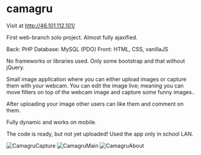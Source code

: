 # camagru

Visit at http://46.101.112.101/

First web-branch solo project. Almost fully ajaxified.

Back: PHP
Database: MySQL (PDO)
Front: HTML, CSS, vanillaJS

No frameworks or libraries used. Only some bootstrap and that without jQuery.

Small image application where you can either upload images or capture them with your webcam.
You can edit the image live; meaning you can move filters on top of the webcam image and capture some funny images..

After uploading your image other users can like them and comment on them.

Fully dynamic and works on mobile.

The code is ready, but not yet uploaded! Used the app only in school LAN.

![CamagruCapture](https://lh3.googleusercontent.com/zkBedmxhQDl1Vh7DSE2x2iOkrd-ont-jB-SyEp5N88dMzlGfoKPUECcxUKhaHssDjKB7jyMW9JY1aKyiBPxIeQz3jR7FnMjBH9yJKU6_EXmpBu2NLbcapBwvwshMuoVFjUOyehHKHY3mu83QlnqQm5uCcfkDIt94kM5fUwQm3cZUzu08CJ7Qmb_nz9rYJ6NQ-FDkW_7pt5z4Pa6aj_-5Lo1j1os2t4nhUTb6rCUbrwMNXH4M8UHR-m-YleXffdIpSDp_2LNZjkxqu6ADlKcZYOakEcbNAPNcvgwns-P6yzAQIMGcqG1a7PDFRV1QmZgztSON08mqoFFuAhyogfPeEQpxRpasl-BTqOlwxqdY4W9jDt7ffkndPAv1VThssaGcf2YeCVSLB9AU9Maq_TeqsNFk8a1qVWpUCnQq5GVhssJZQ0ztviFxm_ZclQG_yewtGDHIXe3eKZKQFzcZ--2JVIz63jFJqzhZb5fKDCji6U0CxJgrJdl3MmEarZTE6nU6vhwyHC6kXxvbfrQiUT5QZsevX7kVfOZkQ9vI6ine0vvVrsUc0x8nqOVgaNEThasZc90aofXYkUpBRPSsJpKyvZNn2WspmID5qzDl8Icv9OZsmCgX1MiDHBQLCs7-N_GUGST4xgKXUmIHit2i3h4dvTLa752rn53dj065O11GN4q-Koc2nzihiyU7RRy3yA=w1075-h948-no?authuser=0)
![CamagruMain](https://lh3.googleusercontent.com/y7_QXpSvq1YhQpsYCL7IVP2blzG-4IaD9xvq7Yg9aWVQVV-WQfIwoasIe769A6_yW-6M-skdjL37bcyc9qWPf-qfl8M9YID7IALWKo3Abxx1m-7pzIroRJuf-2ZzzoLrhLl17wu-lytWnBaOvi08YoEL4inhPyK9tsxcbH4ObU5JIcBIB4EIra1uyI0IXoI_hctj_6UqvisyQ7XyOU1vSa-K6DQyMiYLBUOGc90JZgKVZpzQJ_m4ca_k9JU8erWjRhh2h9TlJnn-2YdQ06EY0kum-FxwFTUshfZX94XwbKWZ5u3PnzuI4R7gFkeLIqMIsatYte7wqWAu2Of6JsWb2Xf6pduPM_Ovt5Xh8GtHTvwlIw_AncVKtgF5132iJC2JKPlRw-r0Oq5UK5ytCbCQDv8ujEiE4GElhbLY4Cihr807RcDo7vOqNaiCmEdmNKY13fz8fIz0q7duMotMmyQfIaSQzhsnyNhO-lMiuPtEH-R_7dq4XuKeDsan4tXeSGjbdFpYnAWxLUtHM1EFmluix8RUTX0sX2j9Gk3-XSbxliGsoBBAPDYqdWIVLKRX_4rk51UpYyN7vmfcXnjxVWIuZBNMmp6a4rKjAnSx4l0ZjTOO47ACKWoeb-EzGHYBGQeT5HZ171KomIYn5hiNvs0MoP88fftS5PTugWyp90aLCeLVdbKMGmCYZNOwK2TdXQ=w904-h948-no?authuser=0)
![CamagruAbout](https://lh3.googleusercontent.com/B-G9p5GVWm3rd2axXI-TRwqFBY-ZIhIoeHYZLMg4fLxL4jdWUDVaDwPFX7U5Yc8HmlKhR03qdeIxb8sZQ_xCfuPtV-fcm-PrecUW-J73wvYQLZlrCi4x10gpFg9IgckM6iBrmF9U_237TXQXXWbrirwvBbNgg0tvrscLv0p7ffql3ZEkzcHOudJpUuhY2RhmdXB2zOTaEn2ZxpDJ7VnowMQwuW4ugSzNcWpicLsANKKohq8tJ3NtHCxzxI-Ugn8mJqz7T0Ske2N838XtRq5CJecVRGDknWKKZ8L6UYpeLWIdlRwaBieJh26s9oKSXOtBah5e4IddF2KLoaVSj-qcYiggB10JaGLUJCoDOhHWqO4wcmreYgyUIpCVBgnPitVPP80aua_-X6YgML9f22mPL6zsJ1Zuu_kD2-I9v1W9FRj0saaqAGHyUj6GBU6Km_xPRroUkJjYf2F4l1jjovuMeW97RPBkiraeIZ8noRgF9IYjKaXhwjadE5-Trl-fCue7_S5rIEwBhxAgL7wSYNqdL0Vawr9HyaxvvJpeCNnuR7EQ2jTrRnX9azuUNW8V27XdrbxQ3tYp5vpamCuVuv9L6w9eSfPb_DODBQp9-FEZrYTpZRA0TRhlFBpH_vbP059MRNB7ifoagebPYDWU--VGDUJlN4oFloRtYGqjvZwYOjeusgWXHrwdcnd64gpWzA=w507-h948-no?authuser=0)

